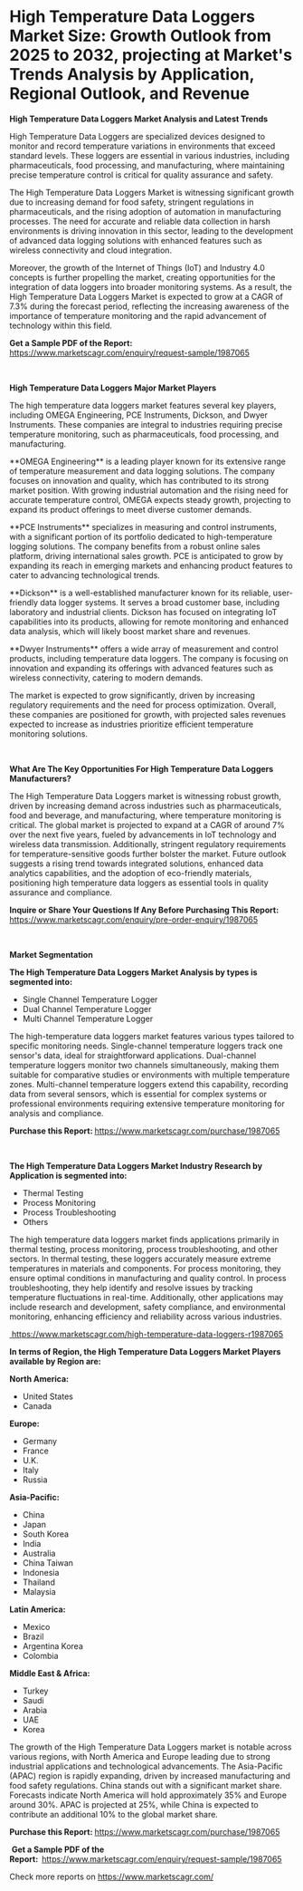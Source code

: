 <p><h1>High Temperature Data Loggers Market Size: Growth Outlook from 2025 to 2032, projecting at Market's Trends Analysis by Application, Regional Outlook, and Revenue</h1></p><p><strong>High Temperature Data Loggers Market Analysis and Latest Trends</strong></p>
<p><p>High Temperature Data Loggers are specialized devices designed to monitor and record temperature variations in environments that exceed standard levels. These loggers are essential in various industries, including pharmaceuticals, food processing, and manufacturing, where maintaining precise temperature control is critical for quality assurance and safety.</p><p>The High Temperature Data Loggers Market is witnessing significant growth due to increasing demand for food safety, stringent regulations in pharmaceuticals, and the rising adoption of automation in manufacturing processes. The need for accurate and reliable data collection in harsh environments is driving innovation in this sector, leading to the development of advanced data logging solutions with enhanced features such as wireless connectivity and cloud integration.</p><p>Moreover, the growth of the Internet of Things (IoT) and Industry 4.0 concepts is further propelling the market, creating opportunities for the integration of data loggers into broader monitoring systems. As a result, the High Temperature Data Loggers Market is expected to grow at a CAGR of 7.3% during the forecast period, reflecting the increasing awareness of the importance of temperature monitoring and the rapid advancement of technology within this field.</p></p>
<p><strong>Get a Sample PDF of the Report:&nbsp;</strong> <a href="https://www.marketscagr.com/enquiry/request-sample/1987065?utm_campaign=3135&utm_medium=2&utm_source=Github&utm_content=ia&utm_term=10042025&utm_id=high-temperature-data-loggers">https://www.marketscagr.com/enquiry/request-sample/1987065</a></p>
<p>&nbsp;</p>
<p><strong>High Temperature Data Loggers Major Market Players</strong></p>
<p><p>The high temperature data loggers market features several key players, including OMEGA Engineering, PCE Instruments, Dickson, and Dwyer Instruments. These companies are integral to industries requiring precise temperature monitoring, such as pharmaceuticals, food processing, and manufacturing.</p><p>**OMEGA Engineering** is a leading player known for its extensive range of temperature measurement and data logging solutions. The company focuses on innovation and quality, which has contributed to its strong market position. With growing industrial automation and the rising need for accurate temperature control, OMEGA expects steady growth, projecting to expand its product offerings to meet diverse customer demands.</p><p>**PCE Instruments** specializes in measuring and control instruments, with a significant portion of its portfolio dedicated to high-temperature logging solutions. The company benefits from a robust online sales platform, driving international sales growth. PCE is anticipated to grow by expanding its reach in emerging markets and enhancing product features to cater to advancing technological trends.</p><p>**Dickson** is a well-established manufacturer known for its reliable, user-friendly data logger systems. It serves a broad customer base, including laboratory and industrial clients. Dickson has focused on integrating IoT capabilities into its products, allowing for remote monitoring and enhanced data analysis, which will likely boost market share and revenues.</p><p>**Dwyer Instruments** offers a wide array of measurement and control products, including temperature data loggers. The company is focusing on innovation and expanding its offerings with advanced features such as wireless connectivity, catering to modern demands.</p><p>The market is expected to grow significantly, driven by increasing regulatory requirements and the need for process optimization. Overall, these companies are positioned for growth, with projected sales revenues expected to increase as industries prioritize efficient temperature monitoring solutions.</p></p>
<p>&nbsp;</p>
<p><strong>What Are The Key Opportunities For High Temperature Data Loggers Manufacturers?</strong></p>
<p><p>The High Temperature Data Loggers market is witnessing robust growth, driven by increasing demand across industries such as pharmaceuticals, food and beverage, and manufacturing, where temperature monitoring is critical. The global market is projected to expand at a CAGR of around 7% over the next five years, fueled by advancements in IoT technology and wireless data transmission. Additionally, stringent regulatory requirements for temperature-sensitive goods further bolster the market. Future outlook suggests a rising trend towards integrated solutions, enhanced data analytics capabilities, and the adoption of eco-friendly materials, positioning high temperature data loggers as essential tools in quality assurance and compliance.</p></p>
<p><strong>Inquire or Share Your Questions If Any Before Purchasing This Report:</strong> <a href="https://www.marketscagr.com/enquiry/pre-order-enquiry/1987065?utm_campaign=3135&utm_medium=2&utm_source=Github&utm_content=ia&utm_term=10042025&utm_id=high-temperature-data-loggers">https://www.marketscagr.com/enquiry/pre-order-enquiry/1987065</a></p>
<p>&nbsp;</p>
<p><strong>Market Segmentation</strong></p>
<p><strong>The High Temperature Data Loggers Market Analysis by types is segmented into:</strong></p>
<p><ul><li>Single Channel Temperature Logger</li><li>Dual Channel Temperature Logger</li><li>Multi Channel Temperature Logger</li></ul></p>
<p><p>The high-temperature data loggers market features various types tailored to specific monitoring needs. Single-channel temperature loggers track one sensor's data, ideal for straightforward applications. Dual-channel temperature loggers monitor two channels simultaneously, making them suitable for comparative studies or environments with multiple temperature zones. Multi-channel temperature loggers extend this capability, recording data from several sensors, which is essential for complex systems or professional environments requiring extensive temperature monitoring for analysis and compliance. </p></p>
<p><strong>Purchase this Report:&nbsp;</strong><a href="https://www.marketscagr.com/purchase/1987065?utm_campaign=3135&utm_medium=2&utm_source=Github&utm_content=ia&utm_term=10042025&utm_id=high-temperature-data-loggers">https://www.marketscagr.com/purchase/1987065</a></p>
<p>&nbsp;</p>
<p><strong>The High Temperature Data Loggers Market Industry Research by Application is segmented into:</strong></p>
<p><ul><li>Thermal Testing</li><li>Process Monitoring</li><li>Process Troubleshooting</li><li>Others</li></ul></p>
<p><p>The high temperature data loggers market finds applications primarily in thermal testing, process monitoring, process troubleshooting, and other sectors. In thermal testing, these loggers accurately measure extreme temperatures in materials and components. For process monitoring, they ensure optimal conditions in manufacturing and quality control. In process troubleshooting, they help identify and resolve issues by tracking temperature fluctuations in real-time. Additionally, other applications may include research and development, safety compliance, and environmental monitoring, enhancing efficiency and reliability across various industries.</p></p>
<p><a href="https://www.marketscagr.com/high-temperature-data-loggers-r1987065?utm_campaign=3135&utm_medium=2&utm_source=Github&utm_content=ia&utm_term=10042025&utm_id=high-temperature-data-loggers">&nbsp;https://www.marketscagr.com/high-temperature-data-loggers-r1987065</a></p>
<p><strong>In terms of Region, the High Temperature Data Loggers Market Players available by Region are:</strong></p>
<p>
    <p> <strong> North America: </strong>
        <ul>
            <li>United States</li>
            <li>Canada</li>
        </ul>
        </p> 
    <p> <strong> Europe: </strong>
        <ul>
            <li>Germany</li>
            <li>France</li>
            <li>U.K.</li>
            <li>Italy</li>
            <li>Russia</li>
        </ul>
        </p> 
    <p> <strong> Asia-Pacific: </strong>
        <ul>
            <li>China</li>
            <li>Japan</li>
            <li>South Korea</li>
            <li>India</li>
            <li>Australia</li>
            <li>China Taiwan</li>
            <li>Indonesia</li>
            <li>Thailand</li>
            <li>Malaysia</li>
        </ul>
        </p> 
    <p> <strong> Latin America: </strong>
        <ul>
            <li>Mexico</li>
            <li>Brazil</li>
            <li>Argentina Korea</li>
            <li>Colombia</li>
        </ul>
        </p> 
    <p> <strong> Middle East & Africa: </strong>
        <ul>
            <li>Turkey</li>
            <li>Saudi</li>
            <li>Arabia</li>
            <li>UAE</li>
            <li>Korea</li>
        </ul>
    </p>
    </p>
<p><p>The growth of the High Temperature Data Loggers market is notable across various regions, with North America and Europe leading due to strong industrial applications and technological advancements. The Asia-Pacific (APAC) region is rapidly expanding, driven by increased manufacturing and food safety regulations. China stands out with a significant market share. Forecasts indicate North America will hold approximately 35% and Europe around 30%. APAC is projected at 25%, while China is expected to contribute an additional 10% to the global market share.</p></p>
<p><strong>Purchase this Report: </strong><a href="https://www.marketscagr.com/purchase/1987065?utm_campaign=3135&utm_medium=2&utm_source=Github&utm_content=ia&utm_term=10042025&utm_id=high-temperature-data-loggers">https://www.marketscagr.com/purchase/1987065</a></p>
<p>&nbsp;<strong>Get a Sample PDF of the Report:&nbsp;&nbsp;</strong><a href="https://www.marketscagr.com/enquiry/request-sample/1987065?utm_campaign=3135&utm_medium=2&utm_source=Github&utm_content=ia&utm_term=10042025&utm_id=high-temperature-data-loggers">https://www.marketscagr.com/enquiry/request-sample/1987065</a></p>
<p><strong></strong></p>
<p>Check more reports on <a href="https://www.marketscagr.com/?utm_campaign=3135&utm_medium=2&utm_source=Github&utm_content=ia&utm_term=10042025&utm_id=high-temperature-data-loggers">https://www.marketscagr.com/</a></p>